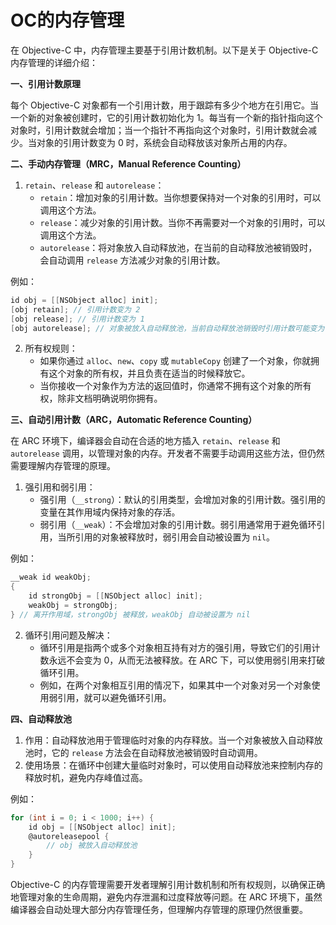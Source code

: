 # OC的内存管理

在 Objective-C 中，内存管理主要基于引用计数机制。以下是关于 Objective-C 内存管理的详细介绍：

**一、引用计数原理**

每个 Objective-C 对象都有一个引用计数，用于跟踪有多少个地方在引用它。当一个新的对象被创建时，它的引用计数初始化为 1。每当有一个新的指针指向这个对象时，引用计数就会增加；当一个指针不再指向这个对象时，引用计数就会减少。当对象的引用计数变为 0 时，系统会自动释放该对象所占用的内存。

**二、手动内存管理（MRC，Manual Reference Counting）**

1. `retain`、`release` 和 `autorelease`：
   * `retain`：增加对象的引用计数。当你想要保持对一个对象的引用时，可以调用这个方法。
   * `release`：减少对象的引用计数。当你不再需要对一个对象的引用时，可以调用这个方法。
   * `autorelease`：将对象放入自动释放池，在当前的自动释放池被销毁时，会自动调用 `release` 方法减少对象的引用计数。

例如：

```objective-c
id obj = [[NSObject alloc] init];
[obj retain]; // 引用计数变为 2
[obj release]; // 引用计数变为 1
[obj autorelease]; // 对象被放入自动释放池，当前自动释放池销毁时引用计数可能变为 0
```

2. 所有权规则：
   * 如果你通过 `alloc`、`new`、`copy` 或 `mutableCopy` 创建了一个对象，你就拥有这个对象的所有权，并且负责在适当的时候释放它。
   * 当你接收一个对象作为方法的返回值时，你通常不拥有这个对象的所有权，除非文档明确说明你拥有。

**三、自动引用计数（ARC，Automatic Reference Counting）**

在 ARC 环境下，编译器会自动在合适的地方插入 `retain`、`release` 和 `autorelease` 调用，以管理对象的内存。开发者不需要手动调用这些方法，但仍然需要理解内存管理的原理。

1. 强引用和弱引用：
   * 强引用（`__strong`）：默认的引用类型，会增加对象的引用计数。强引用的变量在其作用域内保持对象的存活。
   * 弱引用（`__weak`）：不会增加对象的引用计数。弱引用通常用于避免循环引用，当所引用的对象被释放时，弱引用会自动被设置为 `nil`。

例如：

```objective-c
__weak id weakObj;
{
    id strongObj = [[NSObject alloc] init];
    weakObj = strongObj;
} // 离开作用域，strongObj 被释放，weakObj 自动被设置为 nil
```

2. 循环引用问题及解决：
   * 循环引用是指两个或多个对象相互持有对方的强引用，导致它们的引用计数永远不会变为 0，从而无法被释放。在 ARC 下，可以使用弱引用来打破循环引用。
   * 例如，在两个对象相互引用的情况下，如果其中一个对象对另一个对象使用弱引用，就可以避免循环引用。

**四、自动释放池**

1. 作用：自动释放池用于管理临时对象的内存释放。当一个对象被放入自动释放池时，它的 `release` 方法会在自动释放池被销毁时自动调用。
2. 使用场景：在循环中创建大量临时对象时，可以使用自动释放池来控制内存的释放时机，避免内存峰值过高。

例如：

```objective-c
for (int i = 0; i < 1000; i++) {
    id obj = [[NSObject alloc] init];
    @autoreleasepool {
        // obj 被放入自动释放池
    }
}
```

Objective-C 的内存管理需要开发者理解引用计数机制和所有权规则，以确保正确地管理对象的生命周期，避免内存泄漏和过度释放等问题。在 ARC 环境下，虽然编译器会自动处理大部分内存管理任务，但理解内存管理的原理仍然很重要。
